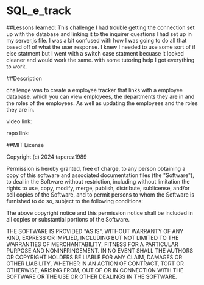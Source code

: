 # SQL_e_track

##Lessons learned:
This challenge I had trouble getting the connection set up with the database and linking it to the inquirer questions I had set up in my server.js file. I was a bit confused with how I was going to do all that based off of what the user response. I knew I needed to use some sort of if else statment but I went with a switch case statment becuase it looked cleaner and would work the same. with some tutoring help I got everything to work.


##Description

challenge was to create a employee tracker that links with a employee database. which you can view employees, the departments they are in and the roles of the employees. As well as updating the employees and the roles they are in. 

video link:

repo link: 

##MIT License

Copyright (c) 2024 taperez1989

Permission is hereby granted, free of charge, to any person obtaining a copy of this software and associated documentation files (the "Software"), to deal in the Software without restriction, including without limitation the rights to use, copy, modify, merge, publish, distribute, sublicense, and/or sell copies of the Software, and to permit persons to whom the Software is furnished to do so, subject to the following conditions:

The above copyright notice and this permission notice shall be included in all copies or substantial portions of the Software.

THE SOFTWARE IS PROVIDED "AS IS", WITHOUT WARRANTY OF ANY KIND, EXPRESS OR IMPLIED, INCLUDING BUT NOT LIMITED TO THE WARRANTIES OF MERCHANTABILITY, FITNESS FOR A PARTICULAR PURPOSE AND NONINFRINGEMENT. IN NO EVENT SHALL THE AUTHORS OR COPYRIGHT HOLDERS BE LIABLE FOR ANY CLAIM, DAMAGES OR OTHER LIABILITY, WHETHER IN AN ACTION OF CONTRACT, TORT OR OTHERWISE, ARISING FROM, OUT OF OR IN CONNECTION WITH THE SOFTWARE OR THE USE OR OTHER DEALINGS IN THE SOFTWARE.
